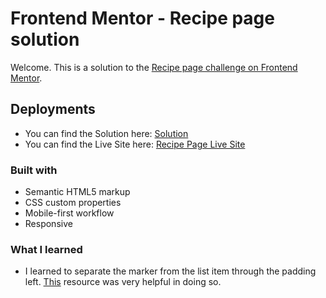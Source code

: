 # Frontend Mentor - Recipe page solution
Welcome. This is a solution to the [Recipe page challenge on Frontend Mentor](https://www.frontendmentor.io/challenges/recipe-page-KiTsR8QQKm).

## Deployments

- You can find the Solution here: [Solution](https://your-solution-url.com)
- You can find  the Live Site here: [Recipe Page Live Site](https://edtwelve.github.io/Recipe-Page/)


### Built with

- Semantic HTML5 markup
- CSS custom properties
- Mobile-first workflow
- Responsive

### What I learned


- I learned to separate the marker from the list item through the padding left. [This](https://css-tricks.com/everything-you-need-to-know-about-the-gap-after-the-list-marker/) resource was very helpful in doing so.